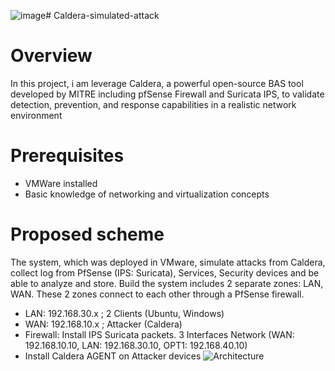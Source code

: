![image](https://github.com/user-attachments/assets/5ce70aba-1e3f-45cd-b0ee-633f5080b670)# Caldera-simulated-attack
# Overview
In this project, i am leverage Caldera, a powerful open-source BAS tool developed by MITRE including pfSense Firewall and Suricata IPS, to validate detection, prevention, and response capabilities in a realistic network environment

# Prerequisites
- VMWare installed
- Basic knowledge of networking and virtualization concepts

# Proposed scheme
The system, which was deployed in VMware, simulate attacks from Caldera, collect log from PfSense (IPS: Suricata), Services, Security devices and be able to analyze and store.
Build the system includes 2 separate zones: LAN, WAN. These 2 zones connect to each other through a PfSense firewall.
- LAN: 192.168.30.x ; 2 Clients (Ubuntu, Windows)
- WAN: 192.168.10.x ; Attacker (Caldera)
- Firewall: Install IPS Suricata packets. 3 Interfaces Network (WAN: 192.168.10.10, LAN: 192.168.30.10, OPT1: 192.168.40.10)
- Install Caldera AGENT on Attacker devices
![Architecture](Calderaarch.png)




